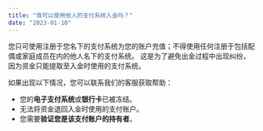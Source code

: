 ```yaml
---
title: "我可以使用他人的支付系统入金吗？"
date: "2023-01-10"
---
```


您只可使用注册于您名下的支付系统为您的账户充值；不得使用任何注册于包括配偶或家庭成员在内的他人名下的支付系统。 这是为了避免出金过程中出现纠纷，因为资金只能提取至入金时使用的支付系统。

如果出现以下情况，您可以联系我们的客服获取帮助：

- 您的**电子支付系统**或**银行卡**已被冻结。
- 无法将资金退回入金时使用的支付账户。
- 您需要**验证您是该支付账户的持有者**。
